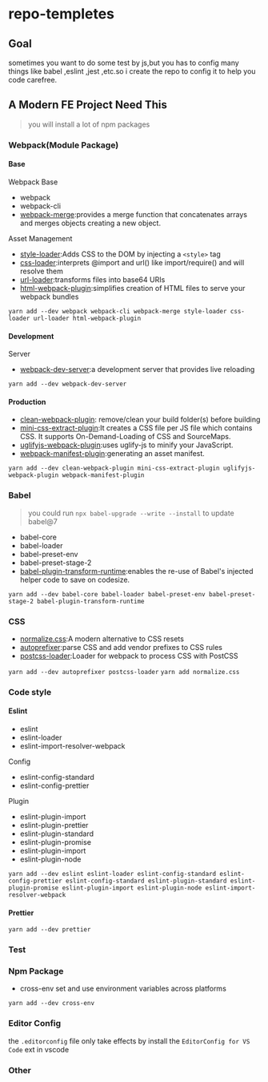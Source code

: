 # repo-templetes

## Goal

sometimes you want to do some test by js,but you has to config many things like babel ,eslint ,jest ,etc.so i create the repo to config it to help you code carefree.

## A Modern FE Project Need This

> you will install a lot of npm packages

### Webpack(Module Package)

#### Base

Webpack Base

- webpack
- webpack-cli
- [webpack-merge](https://github.com/survivejs/webpack-merge):provides a merge function that concatenates arrays and merges objects creating a new object.

Asset Management

- [style-loader](https://github.com/webpack-contrib/style-loader):Adds CSS to the DOM by injecting a `<style>` tag
- [css-loader](https://github.com/webpack-contrib/css-loader):interprets @import and url() like import/require() and will resolve them
- [url-loader](https://github.com/webpack-contrib/url-loader):transforms files into base64 URIs
- [html-webpack-plugin](https://github.com/jantimon/html-webpack-plugin):simplifies creation of HTML files to serve your webpack bundles

`yarn add --dev webpack webpack-cli webpack-merge style-loader css-loader url-loader html-webpack-plugin`

#### Development

Server

- [webpack-dev-server](https://github.com/webpack/webpack-dev-server):a development server that provides live reloading

`yarn add --dev webpack-dev-server`

#### Production

- [clean-webpack-plugin](https://github.com/johnagan/clean-webpack-plugin): remove/clean your build folder(s) before building
- [mini-css-extract-plugin](https://github.com/webpack-contrib/mini-css-extract-plugin):It creates a CSS file per JS file which contains CSS. It supports On-Demand-Loading of CSS and SourceMaps.
- [uglifyjs-webpack-plugin](https://github.com/webpack-contrib/uglifyjs-webpack-plugin):uses uglify-js to minify your JavaScript.
- [webpack-manifest-plugin](https://github.com/danethurber/webpack-manifest-plugin):generating an asset manifest.

`yarn add --dev clean-webpack-plugin mini-css-extract-plugin uglifyjs-webpack-plugin webpack-manifest-plugin`

### Babel

> you could run `npx babel-upgrade --write --install` to update babel@7

- babel-core
- babel-loader
- babel-preset-env
- babel-preset-stage-2
- [babel-plugin-transform-runtime](https://babeljs.io/docs/en/babel-plugin-transform-runtime):enables the re-use of Babel's injected helper code to save on codesize.

`yarn add --dev babel-core babel-loader babel-preset-env babel-preset-stage-2 babel-plugin-transform-runtime`

### CSS

- [normalize.css](https://github.com/necolas/normalize.css):A modern alternative to CSS resets
- [autoprefixer](https://github.com/postcss/autoprefixer):parse CSS and add vendor prefixes to CSS rules
- [postcss-loader](https://github.com/postcss/postcss-loader#readme):Loader for webpack to process CSS with PostCSS

`yarn add --dev autoprefixer postcss-loader`
`yarn add normalize.css`

### Code style

#### Eslint

- eslint
- eslint-loader
- eslint-import-resolver-webpack

Config

- eslint-config-standard
- eslint-config-prettier


Plugin

- eslint-plugin-import
- eslint-plugin-prettier
- eslint-plugin-standard
- eslint-plugin-promise
- eslint-plugin-import
- eslint-plugin-node

`yarn add --dev eslint eslint-loader eslint-config-standard eslint-config-prettier eslint-config-standard eslint-plugin-standard eslint-plugin-promise eslint-plugin-import eslint-plugin-node eslint-import-resolver-webpack`

#### Prettier

`yarn add --dev prettier `

### Test

### Npm Package

- cross-env
  set and use environment variables across platforms

`yarn add --dev cross-env`

### Editor Config

the `.editorconfig` file only take effects by install the `EditorConfig for VS Code` ext in vscode

### Other
